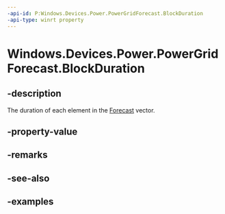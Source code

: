 ```yaml
---
-api-id: P:Windows.Devices.Power.PowerGridForecast.BlockDuration
-api-type: winrt property
---
```


# Windows.Devices.Power.PowerGridForecast.BlockDuration

<!--
public System.TimeSpan BlockDuration { get; }
-->


## -description

The duration of each element in the [Forecast](./powergridforecast_forecast.md) vector.

## -property-value

## -remarks

## -see-also

## -examples
